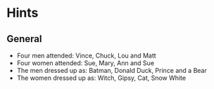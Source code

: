 # Hints

## General

- Four men attended: Vince, Chuck, Lou and Matt
- Four women attended: Sue, Mary, Ann and Sue
- The men dressed up as: Batman, Donald Duck, Prince and a Bear
- The women dressed up as: Witch, Gipsy, Cat, Snow White
